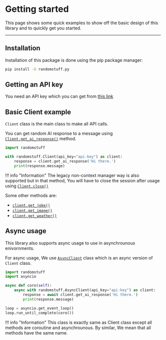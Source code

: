 # Getting started
This page shows some quick examples to show off the basic design of this library and to quickly get you started.

---

## Installation
Installation of this package is done using the pip package manager:
```sh
pip install -U randomstuff.py
```

## Getting an API key
You need an API key which you can get from [this link](https://api-info.pgamerx.com/register)

## Basic Client example
`Client` class is the main class to make all API calls.

You can get random AI response to a message using [`Client.get_ai_response()`](sections/clients/client.md) method.

```py
import randomstuff

with randomstuff.Client(api_key="api-key") as client:
    response = client.get_ai_response('Hi there.')
    print(response.message)
```

!!! info "Information"
    The legacy non-context manager way is also supported but in that method, You will have to close the session after usage using [`Client.close()`](sections/clients/client.md)

Some other methods are:

- [`client.get_joke()`](sections/clients/client.md)
- [`client.get_image()`](sections/clients/client.md)
- [`client.get_weather()`](sections/clients/client.md)

## Async usage
This library also supports async usage to use in asynchrounous enivornments.

For async usage, We use [`AsyncClient`](sections/clients/async_client.md) class which is an async version of `Client` class.
```py
import randomstuff
import asyncio

async def coro(self):
    async with randomstuff.AsyncClient(api_key="api-key") as client:
        response = await client.get_ai_response('Hi there.')
        print(response.message)

loop = asyncio.get_event_loop()
loop.run_until_complete(coro())
```

!!! info "Information"
    This class is exactly same as Client class except all methods are coroutine and asynchrounous. By similar, We mean that all methods have the same name.